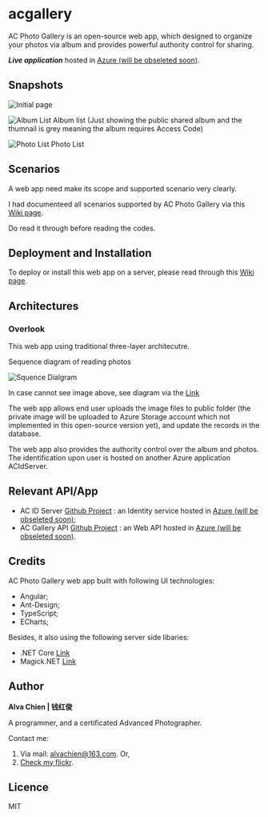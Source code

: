 # acgallery
AC Photo Gallery is an open-source web app, which designed to organize your photos via album and provides powerful authority control for sharing.

***Live application***  hosted in [Azure (will be obseleted soon)](http://acgallery.azurewebsites.net).

## Snapshots
![Initial page](https://github.com/alvachien/acgallery/blob/master/docs/images/indexpage.JPG)


![Album List](https://github.com/alvachien/acgallery/blob/master/docs/images/AlbumPage.JPG)
Album list (Just showing the public shared album and the thumnail is grey meaning the album requires Access Code)


![Photo List](https://github.com/alvachien/acgallery/blob/master/docs/images/PhotoListPage.JPG)
Photo List


## Scenarios
A web app need make its scope and supported scenario very clearly.

I had documenteed all scenarios supported by AC Photo Gallery via this [Wiki page](https://github.com/alvachien/acgallery/wiki/Scenarios-Definition).

Do read it through before reading the codes.


## Deployment and Installation
To deploy or install this web app on a server, please read through this [Wiki page](https://github.com/alvachien/acgallery/wiki/Installation-and-Deployment).


## Architectures

### Overlook
This web app using traditional three-layer architecutre.

Sequence diagram of reading photos
 
![Squence Dialgram](https://github.com/alvachien/acgallery/blob/master/SequenceDrm.PNG)

In case cannot see image above, see diagram via the [Link](http://blog.csdn.net/alvachien/article/details/52430970)

The web app allows end user uploads the image files to public folder (the private image will be uploaded to Azure Storage account which not implemented in this open-source version yet), and update the records in the database.

The web app also provides the authority control over the album and photos. The identification upon user is hosted on another Azure application ACIdServer.


## Relevant API/App
- AC ID Server [Github Project](https://github.com/alvachien/acidserver) : an Identity service hosted in [Azure (will be obseleted soon)](http://acidserver.azurewebsites.net);
- AC Gallery API [Github Project](https://github.com/alvachien/acgalleryapi) : an Web API hosted in [Azure (will be obseleted soon)](http://acgalleryapi.azurewebsites.net).


## Credits
AC Photo Gallery web app built with following UI technologies:
- Angular;
- Ant-Design;
- TypeScript;
- ECharts;


Besides, it also using the following server side libaries:
- .NET Core [Link](https://dot.net)
- Magick.NET [Link](https://www.imagemagick.org/)


## Author
**Alva Chien | 钱红俊**

A programmer, and a certificated Advanced Photographer.  
 
Contact me:

1. Via mail: alvachien@163.com. Or,
2. [Check my flickr](http://www.flickr.com/photos/alvachien).

## Licence
MIT
